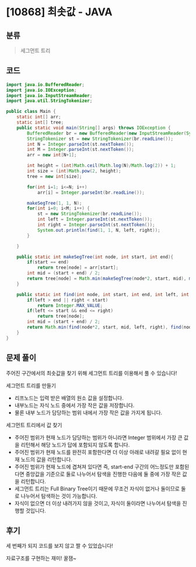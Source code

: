 # [10868] 최솟값 - JAVA

## 분류
> 세그먼트 트리

## 코드
```java
import java.io.BufferedReader;
import java.io.IOException;
import java.io.InputStreamReader;
import java.util.StringTokenizer;

public class Main {
    static int[] arr;
    static int[] tree;
    public static void main(String[] args) throws IOException {
        BufferedReader br = new BufferedReader(new InputStreamReader(System.in));
        StringTokenizer st = new StringTokenizer(br.readLine());
        int N = Integer.parseInt(st.nextToken());
        int M = Integer.parseInt(st.nextToken());
        arr = new int[N+1];

        int height = (int)Math.ceil(Math.log(N)/Math.log(2)) + 1;
        int size = (int)Math.pow(2, height);
        tree = new int[size];

        for(int i=1; i<=N; i++)
            arr[i] = Integer.parseInt(br.readLine());

        makeSegTree(1, 1, N);
        for(int i=0; i<M; i++) {
            st = new StringTokenizer(br.readLine());
            int left = Integer.parseInt(st.nextToken());
            int right = Integer.parseInt(st.nextToken());
            System.out.println(find(1, 1, N, left, right));
        }

    }

    public static int makeSegTree(int node, int start, int end){
        if(start == end)
            return tree[node] = arr[start];
        int mid = (start + end) / 2;
        return tree[node] = Math.min(makeSegTree(node*2, start, mid), makeSegTree(node*2+1, mid+1, end));
    }

    public static int find(int node, int start, int end, int left, int right){
        if(left > end || right < start)
            return Integer.MAX_VALUE;
        if(left <= start && end <= right)
            return tree[node];
        int mid = (start + end) / 2;
        return Math.min(find(node*2, start, mid, left, right), find(node*2+1, mid+1, end, left, right));
    }
}
```

## 문제 풀이
주어진 구간에서의 최솟값을 찾기 위해 세그먼트 트리를 이용해서 풀 수 있습니다!

세그먼트 트리를 만들기
   - 리프노드는 입력 받은 배열의 원소 값을 설정합니다.
   - 내부노드는 자식 노드 중에서 가장 작은 값을 저장합니다.
   - 물론 내부 노드가 담당하는 범위 내에서 가장 작은 값을 가지게 됩니다.

세그먼트 트리에서 값 찾기
   - 주어진 범위가 현재 노드가 담당하는 범위가 아니라면 Integer 범위에서 가장 큰 값을 리턴해서 해당 노드가 답에 포함되지 않도록 합니다.
   - 주어진 범위가 현재 노드를 완전히 포함한다면 더 이상 아래로 내려갈 필요 없이 현재 노드의 값을 리턴합니다.
   - 주어진 범위가 현재 노드에 겹쳐져 있다면 즉, start-end 구간의 어느정도만 포함된다면 중앙값을 기준으로 둘로 나누어서 탐색을 진행한 다음에 둘 중에 가장 작은 값을 리턴합니다.
   - 세그먼트 트리는 Full Binary Tree이기 때문에 무조건 자식이 없거나 둘이므로 둘로 나누어서 탐색하는 것이 가능합니다.
   - 자식이 없으면 더 이상 내려가지 않을 것이고, 자식이 둘이라면 나누어서 탐색을 진행할 것입니다.

## 후기
세 번째가 되지 코드를 보지 않고 짤 수 있었습니다!

자료구조를 구현하는 재미! 꿀잼~